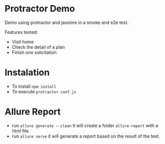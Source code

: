 # Protractor Demo
Demo using protractor and jasmine in a smoke and e2e test.

Features tested:

- Visit home
- Check the detail of a plan
- Finish one solicitation

# Instalation
- To install `npm install`
- To execute `protractor conf.js`

# Allure Report

- run `allure generate --clean` it will create a folder `allure-report` with a html file.
- run `allure serve` it will generate a report based on the result of the test.

